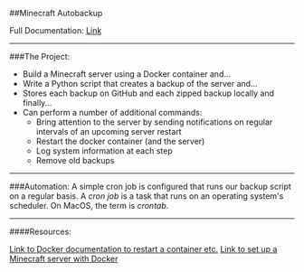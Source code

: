 ##Minecraft Autobackup

Full Documentation: [Link](https://docs.google.com/document/d/1Pk8957XSIYo4IevNYOqFl9YReAS1Qbcj4ZxVxAaZUbk/edit?usp=sharing)

---
###The Project: 
* Build a Minecraft server using a Docker container and...
* Write a Python script that creates a backup of the server and...
* Stores each backup on GitHub and each zipped backup locally and finally...
* Can perform a number of additional commands:
    * Bring attention to the server by sending notifications on regular intervals of an upcoming server restart
    * Restart the docker container (and the server)
    * Log system information at each step
    * Remove old backups

---
###Automation:
A simple cron job is configured that runs our backup script on a regular basis.
A *cron job* is a task that runs on an operating system's scheduler.
On MacOS, the term is *crontab*. 

---

####Resources:

[Link to Docker documentation to restart a container etc.](https://docs.docker.com/engine/reference/commandline/container_restart/)
[Link to set up a Minecraft server with Docker](https://hub.docker.com/r/itzg/minecraft-server/)
